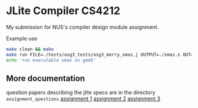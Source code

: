# JLite Compiler CS4212

My submission for NUS's compiler design module assignment.

Example use
```sh
make clean && make
make run FILE=./tests/asg3_tests/asg3_merry_xmas.j OUTPUT=./xmas.s OUT=./xmas
echo 'run executable xmas on gem5'
```

## More documentation
question papers describing the jlite specs are in the directory `assignment_questions`
[assignment 1](abdul_haliq_pa1_readme.md)
[assignment 2](abdul_haliq_pa2_readme.md)
[assignment 3](abdul_haliq_pa3_readme.md)